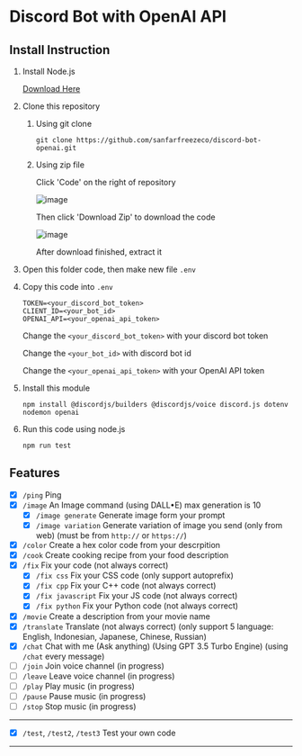 # Discord Bot with OpenAI API

## Install Instruction

1. Install Node.js

   [Download Here](https://nodejs.org/en/download/)

2. Clone this repository

   1. Using git clone
   
      ```shell
      git clone https://github.com/sanfarfreezeco/discord-bot-openai.git
      ```
      
   2. Using zip file
   
      Click 'Code' on the right of repository

      ![image](https://cdn1.aurellyan.my.id/md_files/github_code-btn.png)
      
      Then click 'Download Zip' to download the code
   
      ![image](https://cdn1.aurellyan.my.id/md_files/github_download_zip-btn.png)

      After download finished, extract it

3. Open this folder code, then make new file `.env`

4. Copy this code into `.env`

   ```text
   TOKEN=<your_discord_bot_token>
   CLIENT_ID=<your_bot_id>
   OPENAI_API=<your_openai_api_token>
   ```
   
   Change the `<your_discord_bot_token>` with your discord bot token
   
   Change the `<your_bot_id>` with discord bot id

   Change the `<your_openai_api_token>` with your OpenAI API token

5. Install this module

   ```shell
   npm install @discordjs/builders @discordjs/voice discord.js dotenv nodemon openai
   ```

6. Run this code using node.js

   ```shell
   npm run test
   ```

## Features

- [x] `/ping` Ping
- [x] `/image` An Image command (using DALL•E) max generation is 10
   - [x] `/image generate` Generate image form your prompt
   - [x] `/image variation` Generate variation of image you send (only from web) (must be from `http://` or `https://`)
- [x] `/color` Create a hex color code from your descrpition
- [x] `/cook` Create cooking recipe from your food description
- [x] `/fix` Fix your code (not always correct)
   - [x] `/fix css` Fix your CSS code (only support autoprefix)
   - [x] `/fix cpp` Fix your C++ code (not always correct)
   - [x] `/fix javascript` Fix your JS code (not always correct)
   - [x] `/fix python` Fix your Python code (not always correct) 
- [x] `/movie` Create a description from your movie name
- [x] `/translate` Translate (not always correct) (only support 5 language: English, Indonesian, Japanese, Chinese, Russian)
- [x] `/chat` Chat with me (Ask anything) (Using GPT 3.5 Turbo Engine) (using `/chat` every message)
- [ ] `/join` Join voice channel (in progress)
- [ ] `/leave` Leave voice channel (in progress)
- [ ] `/play` Play music (in progress)
- [ ] `/pause` Pause music (in progress)
- [ ] `/stop` Stop music (in progress)

---

- [x] `/test`, `/test2`, `/test3` Test your own code

---

